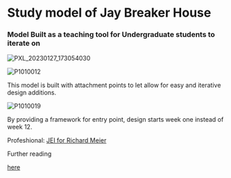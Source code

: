 # Study model of Jay Breaker House

### Model Built as a teaching tool for Undergraduate students to iterate on

![PXL_20230127_173054030](https://user-images.githubusercontent.com/31259842/215514861-8df8c3b9-d120-4c49-b4c5-64d164750e35.jpg)

![P1010012](https://user-images.githubusercontent.com/31259842/215509597-ffcdd408-8670-46d6-b87b-6a63644848c1.JPG)

This model is built with attachment points to let allow for easy and iterative design additions.

![P1010019](https://user-images.githubusercontent.com/31259842/215509846-1dbb1d05-e4a4-4783-820d-cd67215a8c8f.JPG)

By providing a framework for entry point, design starts week one instead of week 12.

Profeshional:
[JEI for Richard Meier](https://meierpartners.com/project/jei-commercial-building)

Further reading 

[here](www.trainsarefun.com/lirr/jamaica/jamaica.htm)
